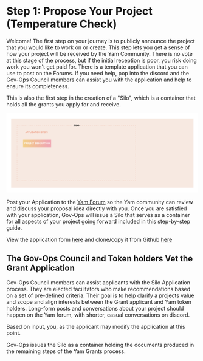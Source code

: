# Step 1: Propose Your Project (Temperature Check)

Welcome! The first step on your journey is to publicly announce the project that you would like to work on or create. This step lets you get a sense of how your project will be received by the Yam Community. There is no vote at this stage of the process, but if the initial reception is poor, you risk doing work you won't get paid for. There is a template application that you can use to post on the Forums. If you need help, pop into the discord and the Gov-Ops Council members can assist you with the application and help to ensure its completeness.

This is also the first step in the creation of a "Silo", which is a container that holds all the grants you apply for and receive. 

![step1](1_Yam_Grants-6_Steps_diagrams.png)

Post your Application to the [Yam Forum](https://forum.yam.finance/) so the Yam community can review and discuss your proposal idea directly with you. Once you are satisfied with your application, Gov-Ops will issue a Silo that serves as a container for all aspects of your project going forward included in this step-by-step guide.

View the application form [here](/siloDocs/Template/silo-app-template.md) and clone/copy it from Github [here](https://github.com/rossgalloway/YAM-Project-Silos/blob/master/Template/silo-app-template.md)

## The Gov-Ops Council and Token holders Vet the Grant Application

Gov-Ops Council members can assist applicants with the Silo Application process. They are elected facilitators who make recommendations based on a set of pre-defined criteria. Their goal is to help clarify a projects value and scope and align interests between the Grant applicant and Yam token holders. Long-form posts and conversations about your project should happen on the Yam forum, with shorter, casual conversations on discord.

Based on input, you, as the applicant may modify the application at this point.

Gov-Ops issues the Silo as a container holding the documents produced in the remaining steps of the Yam Grants process.
